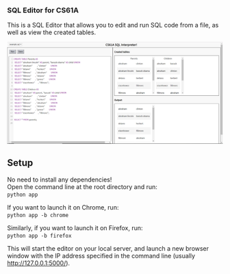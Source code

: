 ### SQL Editor for CS61A

This is a SQL Editor that allows you to edit and run SQL code from a file, as well as view the created tables. 

![SQL Editor](screenshot.PNG)

## Setup

No need to install any dependencies! <br>
Open the command line at the root directory and run:
<br>
```python app```


If you want to launch it on Chrome, run: 
<br>
```python app -b chrome```

Similarly, if you want to launch it on Firefox, run: 
<br>
```python app -b firefox```

This will start the editor on your local server, and launch a new browser window with the IP address specified in the command line (usually http://127.0.0.1:5000/).
